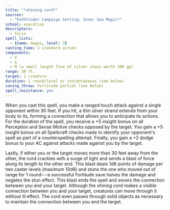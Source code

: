 ```yaml
---
title: "*shining cord*"
sources:
  - "Pathfinder Campaign Setting: Inner Sea Magic*"
school: evocation
descriptors:
  - force
spell_lists:
  - {name: magus, level: 3}
casting_time: 1 standard action
components:
  - V
  - S
  - M (a small length fine of silver chain worth 100 gp)
range: 30 ft.
target: 1 creature
duration: 1 round/level or instantaneous (see below)
saving_throw: Fortitude partial (see below)
spell_resistance: yes
---
```


When you cast this spell, you make a ranged touch attack against a single opponent within 30 feet. If you hit, a thin silver strand extends from your body to its, forming a connection that allows you to anticipate its actions. For the duration of the spell, you receive a +5 insight bonus on all Perception and Sense Motive checks opposed by the target. You gain a +5 insight bonus on all Spellcraft checks made to identify your opponent's spell as part of a counterspelling attempt. Finally, you gain a +2 dodge bonus to your AC against attacks made against you by the target.

Lastly, if either you or the target moves more than 30 feet away from the other, the cord crackles with a surge of light and sends a blast of force along its length to the other end. This blast deals 1d6 points of damage per two caster levels (maximum 10d6) and stuns the one who moved out of range for 1 round---a successful Fortitude save halves the damage and negates the stun effect. This blast ends the spell and severs the connection between you and your target. Although the *shining cord* makes a visible connection between you and your target, creatures can move through it without ill effect. The cord even passes through solid objects as necessary to maintain the connection between you and the target.
